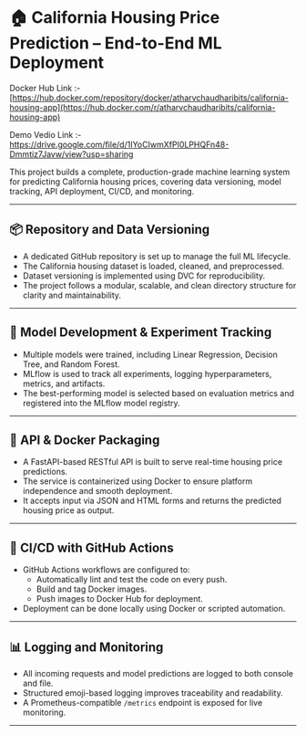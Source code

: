 # 🏠 California Housing Price Prediction – End-to-End ML Deployment

Docker Hub Link :- [https://hub.docker.com/repository/docker/atharvchaudharibits/california-housing-app](https://hub.docker.com/r/atharvchaudharibits/california-housing-app)

Demo Vedio Link :- https://drive.google.com/file/d/1IYoCIwmXfPI0LPHQFn48-Dmmtiz7Javw/view?usp=sharing

This project builds a complete, production-grade machine learning system for predicting California housing prices, covering data versioning, model tracking, API deployment, CI/CD, and monitoring.

---

## 📦 Repository and Data Versioning

- A dedicated GitHub repository is set up to manage the full ML lifecycle.
- The California housing dataset is loaded, cleaned, and preprocessed.
- Dataset versioning is implemented using DVC for reproducibility.
- The project follows a modular, scalable, and clean directory structure for clarity and maintainability.

---

## 🧠 Model Development & Experiment Tracking

- Multiple models were trained, including Linear Regression, Decision Tree, and Random Forest.
- MLflow is used to track all experiments, logging hyperparameters, metrics, and artifacts.
- The best-performing model is selected based on evaluation metrics and registered into the MLflow model registry.

---

## 🚀 API & Docker Packaging

- A FastAPI-based RESTful API is built to serve real-time housing price predictions.
- The service is containerized using Docker to ensure platform independence and smooth deployment.
- It accepts input via JSON and HTML forms and returns the predicted housing price as output.

---

## 🔁 CI/CD with GitHub Actions

- GitHub Actions workflows are configured to:
  - Automatically lint and test the code on every push.
  - Build and tag Docker images.
  - Push images to Docker Hub for deployment.
- Deployment can be done locally using Docker or scripted automation.

---

## 📊 Logging and Monitoring

- All incoming requests and model predictions are logged to both console and file.
- Structured emoji-based logging improves traceability and readability.
- A Prometheus-compatible `/metrics` endpoint is exposed for live monitoring.

---
